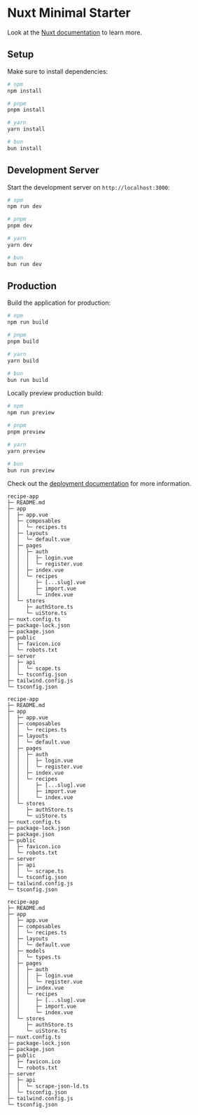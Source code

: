 # Nuxt Minimal Starter

Look at the [Nuxt documentation](https://nuxt.com/docs/getting-started/introduction) to learn more.

## Setup

Make sure to install dependencies:

```bash
# npm
npm install

# pnpm
pnpm install

# yarn
yarn install

# bun
bun install
```

## Development Server

Start the development server on `http://localhost:3000`:

```bash
# npm
npm run dev

# pnpm
pnpm dev

# yarn
yarn dev

# bun
bun run dev
```

## Production

Build the application for production:

```bash
# npm
npm run build

# pnpm
pnpm build

# yarn
yarn build

# bun
bun run build
```

Locally preview production build:

```bash
# npm
npm run preview

# pnpm
pnpm preview

# yarn
yarn preview

# bun
bun run preview
```

Check out the [deployment documentation](https://nuxt.com/docs/getting-started/deployment) for more information.

```
recipe-app
├─ README.md
├─ app
│  ├─ app.vue
│  ├─ composables
│  │  └─ recipes.ts
│  ├─ layouts
│  │  └─ default.vue
│  ├─ pages
│  │  ├─ auth
│  │  │  ├─ login.vue
│  │  │  └─ register.vue
│  │  ├─ index.vue
│  │  └─ recipes
│  │     ├─ [...slug].vue
│  │     ├─ import.vue
│  │     └─ index.vue
│  └─ stores
│     ├─ authStore.ts
│     └─ uiStore.ts
├─ nuxt.config.ts
├─ package-lock.json
├─ package.json
├─ public
│  ├─ favicon.ico
│  └─ robots.txt
├─ server
│  ├─ api
│  │  └─ scape.ts
│  └─ tsconfig.json
├─ tailwind.config.js
└─ tsconfig.json

```
```
recipe-app
├─ README.md
├─ app
│  ├─ app.vue
│  ├─ composables
│  │  └─ recipes.ts
│  ├─ layouts
│  │  └─ default.vue
│  ├─ pages
│  │  ├─ auth
│  │  │  ├─ login.vue
│  │  │  └─ register.vue
│  │  ├─ index.vue
│  │  └─ recipes
│  │     ├─ [...slug].vue
│  │     ├─ import.vue
│  │     └─ index.vue
│  └─ stores
│     ├─ authStore.ts
│     └─ uiStore.ts
├─ nuxt.config.ts
├─ package-lock.json
├─ package.json
├─ public
│  ├─ favicon.ico
│  └─ robots.txt
├─ server
│  ├─ api
│  │  └─ scrape.ts
│  └─ tsconfig.json
├─ tailwind.config.js
└─ tsconfig.json

```
```
recipe-app
├─ README.md
├─ app
│  ├─ app.vue
│  ├─ composables
│  │  └─ recipes.ts
│  ├─ layouts
│  │  └─ default.vue
│  ├─ models
│  │  └─ types.ts
│  ├─ pages
│  │  ├─ auth
│  │  │  ├─ login.vue
│  │  │  └─ register.vue
│  │  ├─ index.vue
│  │  └─ recipes
│  │     ├─ [...slug].vue
│  │     ├─ import.vue
│  │     └─ index.vue
│  └─ stores
│     ├─ authStore.ts
│     └─ uiStore.ts
├─ nuxt.config.ts
├─ package-lock.json
├─ package.json
├─ public
│  ├─ favicon.ico
│  └─ robots.txt
├─ server
│  ├─ api
│  │  └─ scrape-json-ld.ts
│  └─ tsconfig.json
├─ tailwind.config.js
└─ tsconfig.json

```
